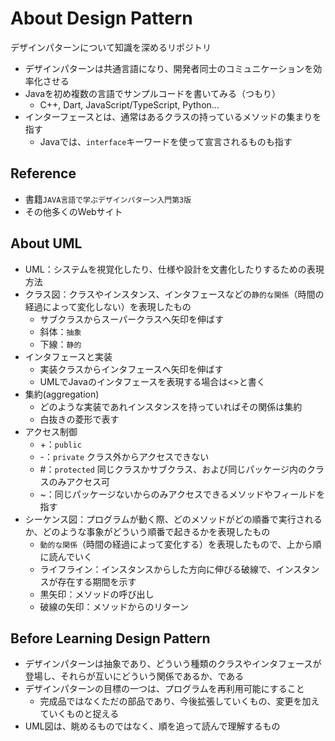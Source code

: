 # About Design Pattern
デザインパターンについて知識を深めるリポジトリ
- デザインパターンは共通言語になり、開発者同士のコミュニケーションを効率化させる
- Javaを初め複数の言語でサンプルコードを書いてみる（つもり）
    - C++, Dart, JavaScript/TypeScript, Python...
- インターフェースとは、通常はあるクラスの持っているメソッドの集まりを指す
    - Javaでは、`interface`キーワードを使って宣言されるものも指す

## Reference
- 書籍`JAVA言語で学ぶデザインパターン入門第3版`
- その他多くのWebサイト

## About UML
- UML：システムを視覚化したり、仕様や設計を文書化したりするための表現方法
- クラス図：クラスやインスタンス、インタフェースなどの`静的な関係`（時間の経過によって変化しない）を表現したもの
    - サブクラスからスーパークラスへ矢印を伸ばす
    - 斜体：`抽象`
    - 下線：`静的`
- インタフェースと実装
    - 実装クラスからインタフェースへ矢印を伸ばす
    - UMLでJavaのインタフェースを表現する場合は<<interface>>と書く
- 集約(aggregation)
    - どのような実装であれインスタンスを持っていればその関係は集約
    - 白抜きの菱形で表す
- アクセス制御
    - +：`public`
    - -：`private` クラス外からアクセスできない
    - #：`protected` 同じクラスかサブクラス、および同じパッケージ内のクラスのみアクセス可
    - ~：同じパッケージないからのみアクセスできるメソッドやフィールドを指す
- シーケンス図：プログラムが動く際、どのメソッドがどの順番で実行されるか、どのような事象がどういう順番で起きるかを表現したもの
    - `動的な関係`（時間の経過によって変化する）を表現したもので、上から順に読んでいく
    - ライフライン：インスタンスからした方向に伸びる破線で、インスタンスが存在する期間を示す
    - 黒矢印：メソッドの呼び出し
    - 破線の矢印：メソッドからのリターン

## Before Learning Design Pattern
- デザインパターンは抽象であり、どういう種類のクラスやインタフェースが登場し、それらが互いにどういう関係であるか、である
- デザインパターンの目標の一つは、プログラムを再利用可能にすること
    - 完成品ではなくただの部品であり、今後拡張していくもの、変更を加えていくものと捉える
- UML図は、眺めるものではなく、順を追って読んで理解するもの
